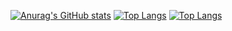 [![Anurag's GitHub stats](https://github-readme-stats.vercel.app/api?username=yuzua&count_private=true&theme=tokyonight&show_icons=true)](https://github.com/anuraghazra/github-readme-stats)
[![Top Langs](https://github-readme-stats.vercel.app/api/top-langs/?username=yuzua&hide=javascript,jupyter%20notebook,html,css&count_private=true&layout=compact&theme=tokyonight)](https://github.com/anuraghazra/github-readme-stats)
[![Top Langs](https://github-readme-stats.vercel.app/api/top-langs/?username=yuzua)](https://github.com/anuraghazra/github-readme-stats)
